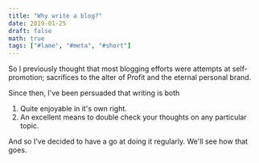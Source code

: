 ```yaml
---
title: "Why write a blog?"
date: 2019-01-25
draft: false
math: true
tags: ["#lame", "#meta", "#short"]
---
```


So I previously thought that most blogging efforts were attempts at self-promotion; sacrifices to the alter of Profit and the eternal personal brand.

Since then, I've been persuaded that writing is both

1. Quite enjoyable in it's own right.
2. An excellent means to double check your thoughts on any particular topic.

And so I've decided to have a go at doing it regularly. We'll see how that goes.